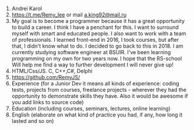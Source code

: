 1. Andrei Karol
2. https://t.me/Remy_lee or mail a.king92@mail.ru
3. My goal is to become a programmer because it has a great opportunity to build a career.
   I think I have a penchant for this. I want to surround myself with smart and educated people.
   I also want to work with a team of   professionals.
   I learned front-end in 2016, I took courses, but after that, I didn't know what to do. I decided to go back to this in 2018. 
   I am currently studying software engineer at BSUIR. I've been learning programming on my own for two years now. 
   I hope that the RS-school Will help me find a way to further development
   I will never give up!
4. HTML/Css/JS. C, C++,C#, Delphi
5. https://github.com/RemyJS/
6. Experience (for a Junior Dev it means all kinds of experience: coding tests, projects from courses,
freelance projects - wherever they had the opportunity to demonstrate skills they have.
Also it would be awesome if you add links to source code)
7. Education (including courses, seminars, lectures, online learning)
8. English (elaborate on what kind of practice you had, if any, how long it lasted and so on)

